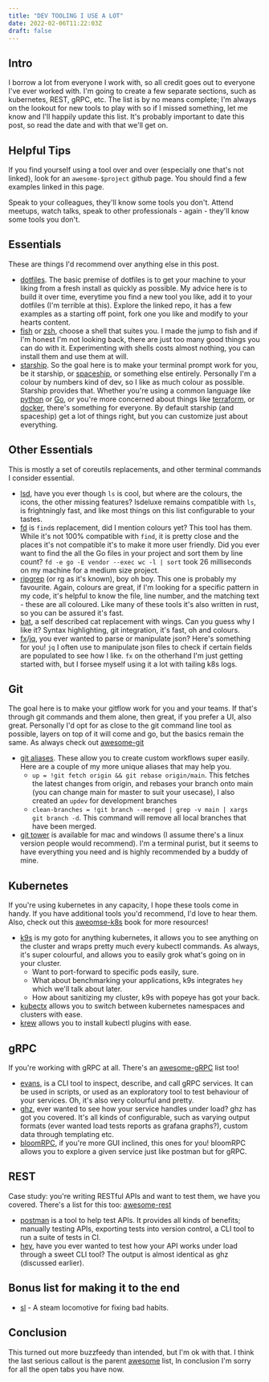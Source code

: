 ```yaml
---
title: "DEV TOOLING I USE A LOT"
date: 2022-02-06T11:22:03Z
draft: false
---
```


## Intro

I borrow a lot from everyone I work with, so all credit goes out to everyone I've ever worked with.
I'm going to create a few separate sections, such as kubernetes, REST, gRPC, etc.
The list is by no means complete; I'm always on the lookout for new tools to play with so if I missed something, let me know and I'll happily update this list.
It's probably important to date this post, so read the date and with that we'll get on.

## Helpful Tips

If you find yourself using a tool over and over (especially one that's not linked), look for an `awesome-$project` github page.
You should find a few examples linked in this page.

Speak to your colleagues, they'll know some tools you don't.
Attend meetups, watch talks, speak to other professionals - again - they'll know some tools you don't.

## Essentials

These are things I'd recommend over anything else in this post.

- [dotfiles](https://github.com/webpro/awesome-dotfiles). The basic premise of dotfiles is to get your machine to your liking from a fresh install as quickly as possible.
My advice here is to build it over time, everytime you find a new tool you like, add it to your dotfiles (I'm terrible at this).
Explore the linked repo, it has a few examples as a starting off point, fork one you like and modify to your hearts content.
- [fish](https://fishshell.com/) or [zsh](https://ohmyz.sh/), choose a shell that suites you.
I made the jump to fish and if I'm honest I'm not looking back, there are just too many good things you can do with it.
Experimenting with shells costs almost nothing, you can install them and use them at will.
- [starship](https://starship.rs/). So the goal here is to make your terminal prompt work for you, be it starship, or [spaceship](https://github.com/spaceship-prompt/spaceship-prompt), or something else entirely.
Personally I'm a colour by numbers kind of dev, so I like as much colour as possible. Starship provides that.
Whether you're using a common language like [python](https://starship.rs/config/#python) or [Go](https://starship.rs/config/#go), or you're more concerned about things like [terraform](https://starship.rs/config/#terraform), or [docker](https://starship.rs/config/#docker-context), there's something for everyone.
By default starship (and spaceship) get a lot of things right, but you can customize just about everything.

## Other Essentials

This is mostly a set of coreutils replacements, and other terminal commands I consider essential.

- [lsd](https://github.com/Peltoche/lsd), have you ever though `ls` is cool, but where are the colours, the icons, the other missing features?
lsdeluxe remains compatible with `ls`, is frightningly fast, and like most things on this list configurable to your tastes.
- [fd](https://github.com/sharkdp/fd) is `find`s replacement, did I mention colours yet? This tool has them.
While it's not 100% compatible with `find`, it is pretty close and the places it's not compatible it's to make it more user friendly.
Did you ever want to find the all the Go files in your project and sort them by line count? `fd -e go -E vendor --exec wc -l | sort` took 26 milliseconds on my machine for a medium size project.
- [ripgrep](https://github.com/BurntSushi/ripgrep) (or rg as it's known), boy oh boy. This one is probably my favourite.
Again, colours are great, if I'm looking for a specific pattern in my code, it's helpful to know the file, line number, and the matching text - these are all coloured.
Like many of these tools it's also written in rust, so you can be assured it's fast.
- [bat](https://github.com/sharkdp/bat), a self described cat replacement with wings.
Can you guess why I like it? Syntax highlighting, git integration, it's fast, oh and colours.
- [fx](https://github.com/antonmedv/fx)/[jq](https://github.com/stedolan/jq), you ever wanted to parse or manipulate json?
Here's something for you!
`jq` I often use to manipulate json files to check if certain fields are populated to see how I like.
`fx` on the otherhand I'm just getting started with, but I forsee myself using it a lot with tailing k8s logs.

## Git

The goal here is to make your gitflow work for you and your teams.
If that's through git commands and them alone, then great, if you prefer a UI, also great.
Personally I'd opt for as close to the git command line tool as possible, layers on top of it will come and go, but the basics remain the same.
As always check out [awesome-git](https://github.com/dictcp/awesome-git)

- [git aliases](https://git-scm.com/book/en/v2/Git-Basics-Git-Aliases). These allow you to create custom workflows super easily. Here are a couple of my more unique aliases that may help you.
  - `up = !git fetch origin && git rebase origin/main`. This fetches the latest changes from origin, and rebases your branch onto main (you can change main for master to suit your usecase), I also created an `updev` for development branches
  - `clean-branches = !git branch --merged | grep -v main | xargs git branch -d`. This command will remove all local branches that have been merged.
- [git tower](https://www.git-tower.com) is available for mac and windows (I assume there's a linux version people would recommend).
I'm a terminal purist, but it seems to have everything you need and is highly recommended by a buddy of mine.

## Kubernetes

If you're using kubernetes in any capacity, I hope these tools come in handy.
If you have additional tools you'd recommend, I'd love to hear them.
Also, check out this [aweomse-k8s](https://ramitsurana.gitbook.io/awesome-kubernetes/docs) book for more resources!

- [k9s](https://github.com/derailed/k9s) is my goto for anything kubernetes, it allows you to see anything on the cluster and wraps pretty much every kubectl commands.
As always, it's super colourful, and allows you to easily grok what's going on in your cluster.
  - Want to port-forward to specific pods easily, sure.
  - What about benchmarking your applications, k9s integrates `hey` which we'll talk about later.
  - How about sanitizing my cluster, k9s with popeye has got your back.
- [kubectx](https://github.com/ahmetb/kubectx) allows you to switch between kubernetes namespaces and clusters with ease.
- [krew](https://github.com/kubernetes-sigs/krew/) allows you to install kubectl plugins with ease.

## gRPC

If you're working with gRPC at all.
There's an [awesome-gRPC](https://github.com/grpc-ecosystem/awesome-grpc) list too!

- [evans](https://github.com/ktr0731/evans), is a CLI tool to inspect, describe, and call gRPC services.
It can be used in scripts, or used as an exploratory tool to test behaviour of your services.
Oh, it's also very colourful and pretty.
- [ghz](https://github.com/bojand/ghz), ever wanted to see how your service handles under load? ghz has got you covered.
It's all kinds of configurable, such as varying output formats (ever wanted load tests reports as grafana graphs?), custom data through templating etc.
- [bloomRPC](https://github.com/bloomrpc/bloomrpc), if you're more GUI inclined, this ones for you!
bloomRPC allows you to explore a given service just like postman but for gRPC.

## REST

Case study: you're writing RESTful APIs and want to test them, we have you covered.
There's a list for this too: [awesome-rest](https://github.com/marmelab/awesome-rest)

- [postman](https://www.postman.com/) is a tool to help test APIs.
It provides all kinds of benefits; manually testing APIs, exporting tests into version control, a CLI tool to run a suite of tests in CI.
- [hey](https://github.com/rakyll/hey), have you ever wanted to test how your API works under load through a sweet CLI tool?
The output is almost identical as ghz (discussed earlier).

## Bonus list for making it to the end

- [sl](https://github.com/mtoyoda/sl) - A steam locomotive for fixing bad habits.

## Conclusion

This turned out more buzzfeedy than intended, but I'm ok with that.
I think the last serious callout is the parent [awesome](https://github.com/sindresorhus/awesome) list, 
In conclusion I'm sorry for all the open tabs you have now.